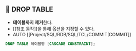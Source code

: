 ## 🌈 DROP TABLE

- **테이블까지 제거**한다.
- [[참조 동작]]을 통해 옵션을 지정할 수 있다.
- AUTO [[Project/SQL/RDB/SQL/TCL/COMMIT|COMMIT]]

```sql
DROP TABLE 테이블명 [CASCADE CONSTRAINT];
```
